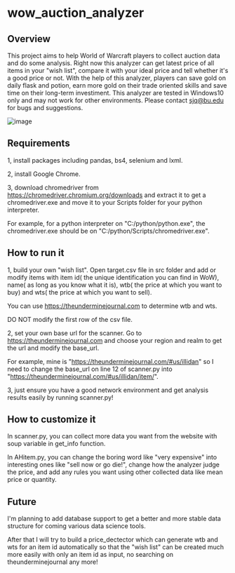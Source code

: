 # wow_auction_analyzer

## Overview
This project aims to help World of Warcraft players to collect auction data and do some analysis. Right now this analyzer can get latest price of all items in your "wish list", compare it with your ideal price and tell whether it's a good price or not. With the help of this analyzer, players can save gold on daily flask and potion, earn more gold on their trade oriented skills and save time on their long-term investiment. This analyzer are tested in Windows10 only and may not work for other environments. Please contact sjq@bu.edu for bugs and suggestions.

![image](https://github.com/sjqgogogo/wow_auction_analyzer/blob/master/result.png)

## Requirements
1, install packages including pandas, bs4, selenium and lxml. 

2, install Google Chrome. 

3, download chromedriver from https://chromedriver.chromium.org/downloads and extract it to get a chromedriver.exe and move it to your Scripts folder for your python interpreter.

For example, for a python interpreter on "C:/python/python.exe", the chromedriver.exe should be on "C:/python/Scripts/chromedriver.exe".

## How to run it
1, build your own "wish list". Open target.csv file in src folder and add or modify items with item id( the unique identification you can find in WoW), name( as long as you know what it is), wtb( the price at which you want to buy) and wts( the price at which you want to sell). 

You can use https://theunderminejournal.com to determine wtb and wts.

DO NOT modify the first row of the csv file.

2, set your own base url for the scanner. Go to https://theunderminejournal.com and choose your region and realm to get the url and modify the base_url. 

For example, mine is "https://theunderminejournal.com/#us/illidan" so I need to change the base_url on line 12 of scanner.py into "https://theunderminejournal.com/#us/illidan/item/".

3, just ensure you have a good network environment and get analysis results easily by running scanner.py!

## How to customize it
In scanner.py, you can collect more data you want from the website with soup variable in get_info function.

In AHitem.py, you can change the boring word like "very expensive" into interesting ones like "sell now or go die!", change how the analyzer judge the price, and add any rules you want using other collected data like mean price or quantity.

## Future
I'm planning to add database support to get a better and more stable data structure for coming various data science tools. 

After that I will try to build a price_dectector which can generate wtb and wts for an item id automatically so that the "wish list" can be created much more easily with only an item id as input, no searching on theunderminejournal any more!
